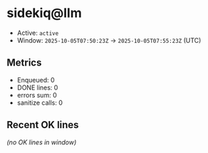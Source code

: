 # sidekiq@llm

- Active: `active`
- Window: `2025-10-05T07:50:23Z` → `2025-10-05T07:55:23Z` (UTC)

## Metrics
- Enqueued: 0
- DONE lines: 0
- errors sum: 0
- sanitize calls: 0

## Recent OK lines
_(no OK lines in window)_
